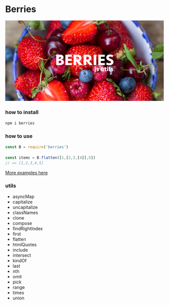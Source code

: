 # Berries

![alt tag](https://raw.githubusercontent.com/sterjakovigor/berries/master/logo.jpg)

### how to install

```bash
npm i berries
```

### how to use

```javascript
const B = require('berries')

const items = B.flatten([1,[2,3,[4]],5])
// => [1,2,3,4,5]
```

[More examples here](https://github.com/sterjakovigor/berries/tree/master/lib/__tests)

### utils

- asyncMap
- capitalize
- uncapitalize
- classNames
- clone
- compose
- findRightIndex
- first
- flatten
- htmlQuotes
- include
- intersect
- kindOf
- last
- nth
- omit
- pick
- range
- times
- union
